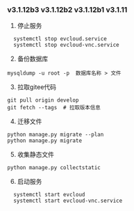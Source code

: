 ### v3.1.12b3 v3.1.12b2 v3.1.12b1 v3.1.11
1. 停止服务 
```shell
  systemctl stop evcloud.service
  systemctl stop evcloud-vnc.service 
```
2. 备份数据库
```shell
mysqldump -u root -p  数据库名称 > 文件
```
3. 拉取gitee代码
```shell
git pull origin develop
git fetch --tags  # 拉取版本信息
```

4. 迁移文件
```shell
python manage.py migrate --plan  
python manage.py migrate
```

5. 收集静态文件
```shell
python manage.py collectstatic 
```

6. 启动服务 
```shell
  systemctl start evcloud
  systemctl start evcloud-vnc.service 
```
